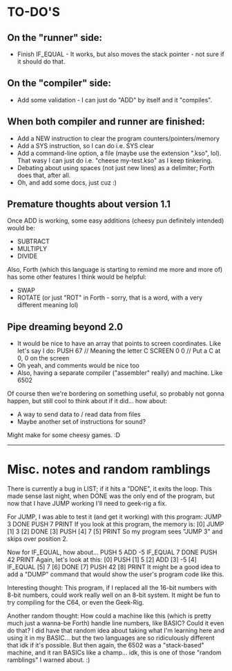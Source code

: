# TO-DO'S

## On the "runner" side:

* Finish IF_EQUAL - It works, but also moves the stack pointer - not sure if it should do that.

## On the "compiler" side:

* Add some validation - I can just do "ADD" by itself and it "compiles".

## When both compiler and runner are finished:

* Add a NEW instruction to clear the program counters/pointers/memory
* Add a SYS instruction, so I can do i.e. SYS clear
* Add a command-line option, a file (maybe use the extension ".kso", lol).  That wasy I can just do i.e. "cheese my-test.kso" as I keep tinkering.
* Debating about using spaces (not just new lines) as a delimiter; Forth does that, after all.
* Oh, and add some docs, just cuz :)

## Premature thoughts about version 1.1

Once ADD is working, some easy additions (cheesy pun definitely intended) would be:

* SUBTRACT
* MULTIPLY
* DIVIDE

Also, Forth (which this language is starting to remind me more and more of) has some other features I think would be helpful:

* SWAP
* ROTATE (or just "ROT" in Forth - sorry, that is a word, with a very different meaning lol)

## Pipe dreaming beyond 2.0

* It would be nice to have an array that points to screen coordinates.  Like let's say I do:
	PUSH 67		// Meaning the letter C
	SCREEN 0 0	// Put a C at 0, 0 on the screen
* Oh yeah, and comments would be nice too
* Also, having a separate compiler ("assembler" really) and machine.  Like 6502

Of course then we're bordering on something useful, so probably not gonna happen, but still cool to think about if it did... how about:

* A way to send data to / read data from files
* Maybe another set of instructions for sound?

Might make for some cheesy games. :D

----------------------------------------------------

# Misc. notes and random ramblings

There is currently a bug in LIST; if it hits a "DONE", it exits the loop.  This made sense last night, when DONE was the only end of the program, but now that I have JUMP working I'll need to geek-rig a fix.

For JUMP, I was able to test it (and get it working) with this program:
	JUMP 3
	DONE
	PUSH 7
	PRINT
If you look at this program, the memory is:
	[0] JUMP
	[1] 3
	[2] DONE
	[3] PUSH
	[4] 7
	[5] PRINT
So my program sees "JUMP 3" and skips over position 2.

Now for IF_EQUAL, how about...
	PUSH 5
	ADD -5
	IF_EQUAL 7
	DONE
	PUSH 42
	PRINT
Again, let's look at this:
	[0] PUSH
	[1] 5
	[2] ADD
	[3] -5
	[4] IF_EQUAL
	[5] 7
	[6] DONE
	[7] PUSH 42
	[8] PRINT
It might be a good idea to add a "DUMP" command that would show the user's program code like this.

Interesting thought: This program, if I replaced all the 16-bit numbers with 8-bit numbers, could work really well on an 8-bit system.  It might be fun to try compiling for the C64, or even the Geek-Rig.

Another random thought: How could a machine like this (which is pretty much just a wanna-be Forth) handle line numbers, like BASIC?  Could it even do that?  I did have that random idea about taking what I'm learning here and using it in my BASIC... but the two languages are so ridiculously different that idk if it's possible.  But then again, the 6502 was a "stack-based" machine, and it ran BASICs like a champ... idk, this is one of those "random ramblings" I warned about. :)
